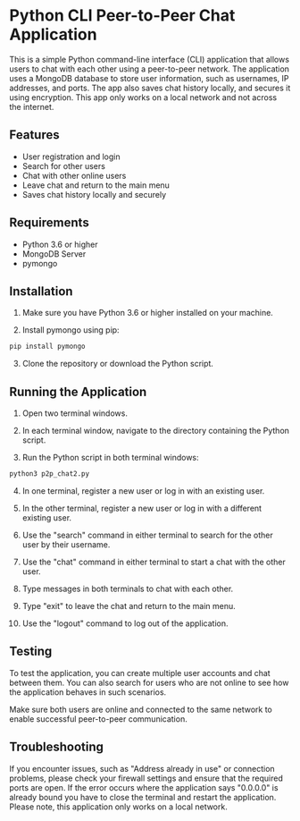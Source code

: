 # Python CLI Peer-to-Peer Chat Application

This is a simple Python command-line interface (CLI) application that allows users to chat with each other using a peer-to-peer network. The application uses a MongoDB database to store user information, such as usernames, IP addresses, and ports. The app also saves chat history locally, and secures it using encryption. This app only works on a local network and not across the internet.

## Features

- User registration and login
- Search for other users
- Chat with other online users
- Leave chat and return to the main menu
- Saves chat history locally and securely

## Requirements

- Python 3.6 or higher
- MongoDB Server
- pymongo

## Installation

1. Make sure you have Python 3.6 or higher installed on your machine.

2. Install pymongo using pip:

```bash
pip install pymongo
```
3. Clone the repository or download the Python script.

## Running the Application
1. Open two terminal windows.

2. In each terminal window, navigate to the directory containing the Python script.

3. Run the Python script in both terminal windows:

```bash
python3 p2p_chat2.py
```

4. In one terminal, register a new user or log in with an existing user.

5. In the other terminal, register a new user or log in with a different existing user.

6. Use the "search" command in either terminal to search for the other user by their username.

7. Use the "chat" command in either terminal to start a chat with the other user.

8. Type messages in both terminals to chat with each other.

9. Type "exit" to leave the chat and return to the main menu.

10. Use the "logout" command to log out of the application.

## Testing
To test the application, you can create multiple user accounts and chat between them. You can also search for users who are not online to see how the application behaves in such scenarios.

Make sure both users are online and connected to the same network to enable successful peer-to-peer communication.

## Troubleshooting
If you encounter issues, such as "Address already in use" or connection problems, please check your firewall settings and ensure that the required ports are open. If the error occurs where the application says "0.0.0.0" is already bound you have to close the terminal and restart the application. Please note, this application only works on a local network.
